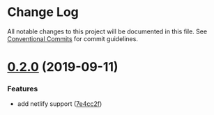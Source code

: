 # Change Log

All notable changes to this project will be documented in this file.
See [Conventional Commits](https://conventionalcommits.org) for commit guidelines.

# [0.2.0](https://github.com/smooth-code/bundle-analyzer-javascript/compare/v0.1.0...v0.2.0) (2019-09-11)


### Features

* add netlify support ([7e4cc2f](https://github.com/smooth-code/bundle-analyzer-javascript/commit/7e4cc2f))
